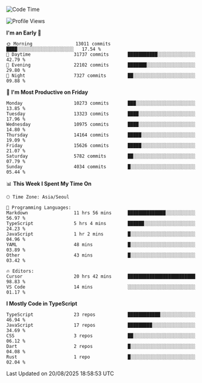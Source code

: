 <!--START_SECTION:waka-->
![Code Time](http://img.shields.io/badge/Code%20Time-8%2C191%20hrs%2024%20mins-blue)

![Profile Views](http://img.shields.io/badge/Profile%20Views-0-blue)

**I'm an Early 🐤** 

```text
🌞 Morning                13011 commits       ████░░░░░░░░░░░░░░░░░░░░░   17.54 % 
🌆 Daytime                31737 commits       ███████████░░░░░░░░░░░░░░   42.79 % 
🌃 Evening                22102 commits       ███████░░░░░░░░░░░░░░░░░░   29.80 % 
🌙 Night                  7327 commits        ██░░░░░░░░░░░░░░░░░░░░░░░   09.88 % 
```
📅 **I'm Most Productive on Friday** 

```text
Monday                   10273 commits       ███░░░░░░░░░░░░░░░░░░░░░░   13.85 % 
Tuesday                  13323 commits       ████░░░░░░░░░░░░░░░░░░░░░   17.96 % 
Wednesday                10975 commits       ████░░░░░░░░░░░░░░░░░░░░░   14.80 % 
Thursday                 14164 commits       █████░░░░░░░░░░░░░░░░░░░░   19.09 % 
Friday                   15626 commits       █████░░░░░░░░░░░░░░░░░░░░   21.07 % 
Saturday                 5782 commits        ██░░░░░░░░░░░░░░░░░░░░░░░   07.79 % 
Sunday                   4034 commits        █░░░░░░░░░░░░░░░░░░░░░░░░   05.44 % 
```


📊 **This Week I Spent My Time On** 

```text
🕑︎ Time Zone: Asia/Seoul

💬 Programming Languages: 
Markdown                 11 hrs 56 mins      ██████████████░░░░░░░░░░░   56.97 % 
TypeScript               5 hrs 4 mins        ██████░░░░░░░░░░░░░░░░░░░   24.23 % 
JavaScript               1 hr 2 mins         █░░░░░░░░░░░░░░░░░░░░░░░░   04.96 % 
YAML                     48 mins             █░░░░░░░░░░░░░░░░░░░░░░░░   03.89 % 
Other                    43 mins             █░░░░░░░░░░░░░░░░░░░░░░░░   03.42 % 

🔥 Editors: 
Cursor                   20 hrs 42 mins      █████████████████████████   98.83 % 
VS Code                  14 mins             ░░░░░░░░░░░░░░░░░░░░░░░░░   01.17 % 
```

**I Mostly Code in TypeScript** 

```text
TypeScript               23 repos            ████████████░░░░░░░░░░░░░   46.94 % 
JavaScript               17 repos            █████████░░░░░░░░░░░░░░░░   34.69 % 
CSS                      3 repos             ██░░░░░░░░░░░░░░░░░░░░░░░   06.12 % 
Dart                     2 repos             █░░░░░░░░░░░░░░░░░░░░░░░░   04.08 % 
Rust                     1 repo              █░░░░░░░░░░░░░░░░░░░░░░░░   02.04 % 
```




 Last Updated on 20/08/2025 18:58:53 UTC
<!--END_SECTION:waka-->
